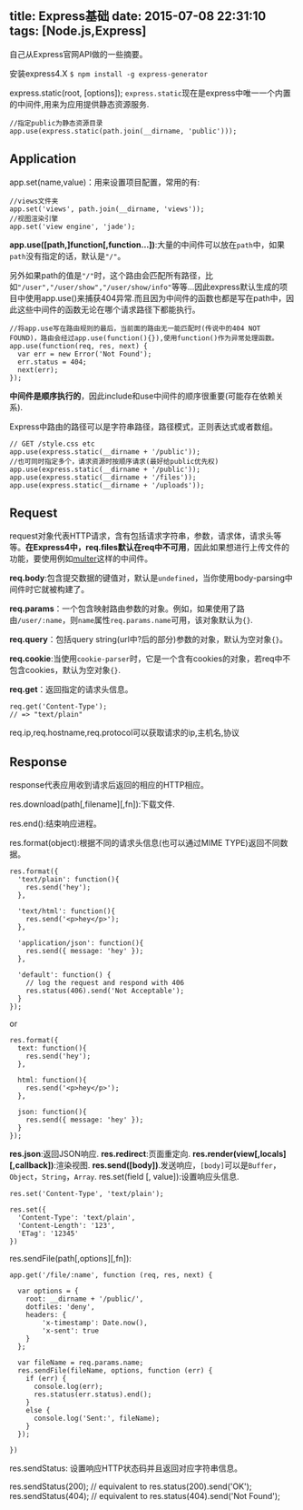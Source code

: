 title: Express基础
date: 2015-07-08 22:31:10
tags: [Node.js,Express]
---

自己从Express官网API做的一些摘要。

安装express4.X `$ npm install -g express-generator`
	

<!--more-->

express.static(root, [options]);
`express.static`现在是express中唯一一个内置的中间件,用来为应用提供静态资源服务.

	//指定public为静态资源目录
	app.use(express.static(path.join(__dirname, 'public')));

## Application ##

app.set(name,value)：用来设置项目配置，常用的有:

	//views文件夹
	app.set('views', path.join(__dirname, 'views'));
	//视图渲染引擎
	app.set('view engine', 'jade');


**app.use([path,]function[,function...])**:大量的中间件可以放在`path`中，如果`path`没有指定的话，默认是`"/"`。

另外如果path的值是`"/"`时，这个路由会匹配所有路径，比如`"/user","/user/show","/user/show/info"`等等...因此express默认生成的项目中使用app.use()来捕获404异常.而且因为中间件的函数也都是写在path中，因此这些中间件的函数无论在哪个请求路径下都能执行。

	//将app.use写在路由规则的最后，当前面的路由无一能匹配时(传说中的404 NOT FOUND)，路由会经过app.use(function(){}),使用function()作为异常处理函数。
	app.use(function(req, res, next) {
	  var err = new Error('Not Found');
	  err.status = 404;
	  next(err);
	});

**中间件是顺序执行的**，因此include和use中间件的顺序很重要(可能存在依赖关系).

Express中路由的路径可以是字符串路径，路径模式，正则表达式或者数组。


	// GET /style.css etc
	app.use(express.static(__dirname + '/public'));
	//也可同时指定多个，请求资源时按顺序请求(最好给public优先权)
	app.use(express.static(__dirname + '/public'));
	app.use(express.static(__dirname + '/files'));
	app.use(express.static(__dirname + '/uploads'));

## Request ##
request对象代表HTTP请求，含有包括请求字符串，参数，请求体，请求头等等。**在Express4中，req.files默认在req中不可用**，因此如果想进行上传文件的功能，要使用例如[multer](https://www.npmjs.com/package/multer "multer")这样的中间件。

**req.body**:包含提交数据的键值对，默认是`undefined`，当你使用body-parsing中间件时它就被构建了。

**req.params**：一个包含映射路由参数的对象。例如，如果使用了路由`/user/:name`，则`name`属性`req.params.name`可用，该对象默认为`{}`.

**req.query**：包括query string(url中?后的部分)参数的对象，默认为空对象`{}`。
	

**req.cookie**:当使用`cookie-parser`时，它是一个含有cookies的对象，若req中不包含cookies，默认为空对象`{}`.

**req.get**：返回指定的请求头信息。

	req.get('Content-Type');
	// => "text/plain"

req.ip,req.hostname,req.protocol可以获取请求的ip,主机名,协议

## Response ##
response代表应用收到请求后返回的相应的HTTP相应。

res.download(path[,filename][,fn]):下载文件.

res.end():结束响应进程。

res.format(object):根据不同的请求头信息(也可以通过MIME TYPE)返回不同数据。

	res.format({
	  'text/plain': function(){
	    res.send('hey');
	  },
	
	  'text/html': function(){
	    res.send('<p>hey</p>');
	  },
	
	  'application/json': function(){
	    res.send({ message: 'hey' });
	  },
	
	  'default': function() {
	    // log the request and respond with 406
	    res.status(406).send('Not Acceptable');
	  }
	});

or

	res.format({
	  text: function(){
	    res.send('hey');
	  },
	
	  html: function(){
	    res.send('<p>hey</p>');
	  },
	
	  json: function(){
	    res.send({ message: 'hey' });
	  }
	});

**res.json**:返回JSON响应.
**res.redirect**:页面重定向.
**res.render(view[,locals][,callback])**:渲染视图.
**res.send([body])**.发送响应，`[body]`可以是`Buffer`，`Object`，`String`，`Array`.
res.set(field [, value]):设置响应头信息.

	res.set('Content-Type', 'text/plain');

	res.set({
	  'Content-Type': 'text/plain',
	  'Content-Length': '123',
	  'ETag': '12345'
	})

res.sendFile(path[,options][,fn]):

	app.get('/file/:name', function (req, res, next) {

	  var options = {
	    root: __dirname + '/public/',
	    dotfiles: 'deny',
	    headers: {
	        'x-timestamp': Date.now(),
	        'x-sent': true
	    }
	  };
	
	  var fileName = req.params.name;
	  res.sendFile(fileName, options, function (err) {
	    if (err) {
	      console.log(err);
	      res.status(err.status).end();
	    }
	    else {
	      console.log('Sent:', fileName);
	    }
	  });
	
	})
	
res.sendStatus: 设置响应HTTP状态码并且返回对应字符串信息。

res.sendStatus(200); // equivalent to res.status(200).send('OK');
res.sendStatus(404); // equivalent to res.status(404).send('Not Found');

	